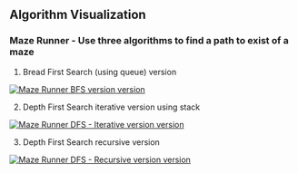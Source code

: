 ## Algorithm Visualization

### Maze Runner - Use three algorithms to find a path to exist of a maze

1. Bread First Search (using queue) version

[![Maze Runner BFS version version](https://i.ytimg.com/vi/jqK8E9gxOcE/hqdefault.jpg)](https://youtu.be/jqK8E9gxOcE)

2. Depth First Search iterative version using stack

[![Maze Runner DFS - Iterative version version](https://i.ytimg.com/vi/Qeryf8Qy4MQ/hqdefault.jpg)](https://youtu.be/Qeryf8Qy4MQ)

3. Depth First Search recursive version

[![Maze Runner DFS - Recursive version version](https://i.ytimg.com/vi/v1oFyc_cS00/hqdefault.jpg)](https://youtu.be/v1oFyc_cS00)
